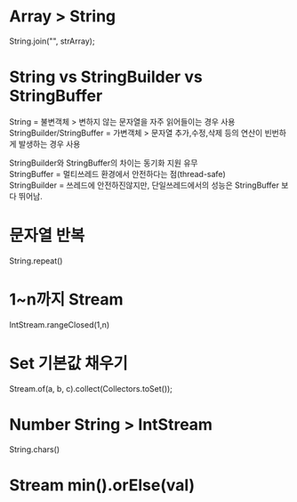# Array > String 
String.join("", strArray);

# String vs StringBuilder vs StringBuffer
String = 불변객체 > 변하지 않는 문자열을 자주 읽어들이는 경우 사용
StringBuilder/StringBuffer = 가변객체 >  문자열 추가,수정,삭제 등의 연산이 빈번하게 발생하는 경우 사용

<p>
    StringBuilder와 StringBuffer의 차이는 동기화 지원 유무<br>
    StringBuffer = 멀티쓰레드 환경에서 안전하다는 점(thread-safe)<br>
    StringBuilder = 쓰레드에 안전하진않지만, 단일쓰레드에서의 성능은 StringBuffer 보다 뛰어남.<br>
</p>

# 문자열 반복 
String.repeat()

# 1~n까지 Stream
IntStream.rangeClosed(1,n)

# Set 기본값 채우기 
Stream.of(a, b, c).collect(Collectors.toSet());

# Number String > IntStream
String.chars()

# Stream min().orElse(val)